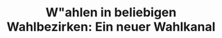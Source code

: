 ---
title: "W&quot;ahlen in beliebigen Wahlbezirken: Ein neuer Wahlkanal"
collection: publications
permalink: /publications/2013-02-Wahlen-in-beliebigen-Wahlbezirken-Ein-neuer-Wahlkanal
venue: 'Abstraction and Application: Proceedings of the 16th International Legal Informatics Symposium (IRIS 2013)'
citation: ' <b>Jurlind Budurushi</b>,  Maria Henning,  Melanie Volkamer, </br> Abstraction and Application: Proceedings of the 16th International Legal Informatics Symposium (IRIS 2013)</br>'
---